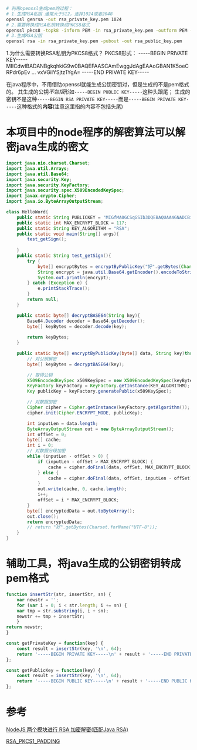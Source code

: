 ```sh
# 利用openssl生成pem的过程：
# 1.生成RSA私钥 通常大于512，选择1024或者2048
openssl genrsa -out rsa_private_key.pem 1024
# 2.需要转换成RSA私钥转换成PKCS8格式
openssl pkcs8 -topk8 -inform PEM -in rsa_private_key.pem -outform PEM -nocrypt
# 3.生成RSA公钥
openssl rsa -in rsa_private_key.pem -pubout -out rsa_public_key.pem
```

1.为什么需要转换RSA私钥为PKCS8格式？
PKCS8形式：
-----BEGIN PRIVATE KEY-----
MIICdwIBADANBgkqhkiG9w0BAQEFAASCAmEwggJdAgEAAoGBAN1K5oeCRPdr6pEv
...
vxVGilYSjtz1YgA=
-----END PRIVATE KEY-----

在java程序中，不用借助openssl就能生成公钥密钥对，但是生成的不是pem格式的。
其生成的公钥*不包括*形如`-----BEGIN PUBLIC KEY-----`这种头跟尾；
生成的密钥不是这种`-----BEGIN RSA PRIVATE KEY-----`而是`-----BEGIN PRIVATE KEY-----`这种格式的**内容**(注意这里指的内容不包括头尾)

# 本项目中的node程序的解密算法可以解密java生成的密文
```java
import java.nio.charset.Charset;
import java.util.Arrays;
import java.util.Base64;
import java.security.Key;
import java.security.KeyFactory;
import java.security.spec.X509EncodedKeySpec;
import javax.crypto.Cipher;
import java.io.ByteArrayOutputStream;

class HelloWord{
    public static String PUBLICKEY = "MIGfMA0GCSqGSIb3DQEBAQUAA4GNADCBiQKBgQDdSuaHgkT3a+qRLycdOUdRwVZzQuykgG55LzhO873c6O72o9p2fhSP/7pX61Tl7WQZI0mnwSTkl8W1Q9mG17KW2QFJxqAc1wYa0uqEPPpqkGDweBMHicQb1wtd865SCaBw0AK1ffa0vmtojkHXvhJDFdVOaOTGOtYY5DFuuU2ukQIDAQAB";
    public static int MAX_ENCRYPT_BLOCK = 117;
    public static String KEY_ALGORITHM = "RSA";
    public static void main(String[] args){
		test_getSign();
		
    }
	public static String test_getSign(){
		try {
			byte[] encryptBytes = encryptByPublicKey("好".getBytes(Charset.forName("UTF-8")), PUBLICKEY);
			String encrypt = java.util.Base64.getEncoder().encodeToString(encryptBytes);
			System.out.println(encrypt);
		} catch (Exception e) {
			e.printStackTrace();
		}
		return null;
	}

    public static byte[] decryptBASE64(String key){
        Base64.Decoder decoder = Base64.getDecoder();
        byte[] keyBytes = decoder.decode(key);
        
		return keyBytes;
	}

    public static byte[] encryptByPublicKey(byte[] data, String key)throws Exception{
		// 对公钥解密
		byte[] keyBytes = decryptBASE64(key);

		// 取得公钥
		X509EncodedKeySpec x509KeySpec = new X509EncodedKeySpec(keyBytes);
		KeyFactory keyFactory = KeyFactory.getInstance(KEY_ALGORITHM);
		Key publicKey = keyFactory.generatePublic(x509KeySpec);

		// 对数据加密
		Cipher cipher = Cipher.getInstance(keyFactory.getAlgorithm());
		cipher.init(Cipher.ENCRYPT_MODE, publicKey);

		int inputLen = data.length;
		ByteArrayOutputStream out = new ByteArrayOutputStream();
		int offSet = 0;
		byte[] cache;
		int i = 0;
		// 对数据分段加密
		while (inputLen - offSet > 0) {
			if (inputLen - offSet > MAX_ENCRYPT_BLOCK) {
				cache = cipher.doFinal(data, offSet, MAX_ENCRYPT_BLOCK);
			} else {
				cache = cipher.doFinal(data, offSet, inputLen - offSet);
			}
			out.write(cache, 0, cache.length);
			i++;
			offSet = i * MAX_ENCRYPT_BLOCK;
		}
		byte[] encryptedData = out.toByteArray();
		out.close();
		return encryptedData;
		// return "好".getBytes(Charset.forName("UTF-8"));
	}
}
```

# 辅助工具，将java生成的公钥密钥转成pem格式
```js
function insertStr(str, insertStr, sn) {
    var newstr = '';
    for (var i = 0; i < str.length; i += sn) {
    var tmp = str.substring(i, i + sn);
    newstr += tmp + insertStr;
    }
return newstr;
}

const getPrivateKey = function(key) {
    const result = insertStr(key, '\n', 64);
    return '-----BEGIN PRIVATE KEY-----\n' + result + '-----END PRIVATE KEY-----';
};

const getPublicKey = function(key) {
    const result = insertStr(key, '\n', 64);
    return '-----BEGIN PUBLIC KEY-----\n' + result + '-----END PUBLIC KEY-----';
};
```


# 参考
[NodeJS 两个模块进行 RSA 加密解密(匹配Java RSA)](https://my.oschina.net/u/943746/blog/2885763)

[RSA_PKCS1_PADDING](https://www.douban.com/note/338531480/)